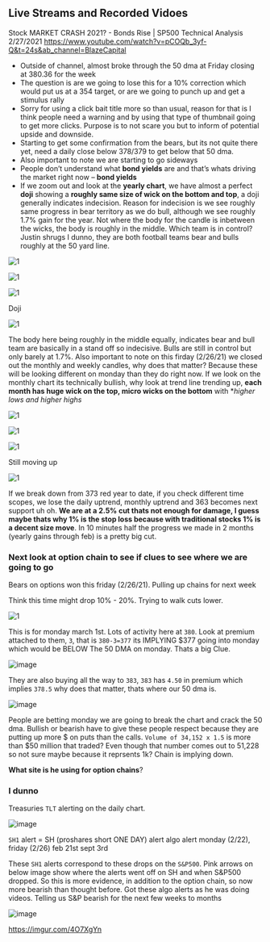 ## Live Streams and Recorded Vidoes

Stock MARKET CRASH 2021? - Bonds Rise | SP500 Technical Analysis 2/27/2021
https://www.youtube.com/watch?v=pCOQb_3yf-Q&t=24s&ab_channel=BlazeCapital

*	Outside of channel, almost broke through the 50 dma at Friday closing at 380.36 for the week
*	The question is are we going to lose this for a 10% correction which would put us at a 354 target, or are we going to punch up and get a stimulus rally
*	Sorry for using a click bait title more so than usual, reason for that is I think people need a warning and by using that type of thumbnail going to get more clicks. Purpose is to not scare you but to inform of potential upside and downside.
*	Starting to get some confirmation from the bears, but its not quite there yet, need a daily close below $378/$379 to get below that 50 dma.
*	Also important to note we are starting to go sideways
*	People don’t understand what **bond yields** are and that’s whats driving the market right now – **bond yields**
*	If we zoom out and look at the **yearly chart**, we have almost a perfect **doji** showing a **roughly same size of wick on the bottom and top**, a doji generally indicates indecision. Reason for indecision is we see roughly same progress in bear territory as we do bull, although we see roughly 1.7% gain for the year. Not where the body for the candle is inbetween the wicks, the body is roughly in the middle. Which team is in control? Justin shrugs I dunno, they are both football teams bear and bulls roughly at the 50 yard line.

![1](https://imgur.com/lqZKnwi.png)

![1](https://imgur.com/GK5pwHF.png)

![1](https://imgur.com/4bTsrWG.png)

Doji

![1](https://imgur.com/fd1GMFY.png)

The body here being roughly in the middle equally, indicates bear and bull team are basically in a stand off so indecisive. Bulls are still in control but only barely at 1.7%. Also important to note on this firday (2/26/21) we closed out the monthly and weekly candles, why does that matter? Because these will be looking different on monday than they do right now. If we look on the monthly chart its technically bullish, why look at trend line trending up, **each month has huge wick on the top, micro wicks on the bottom** with **higher lows and higher highs*

![1](https://imgur.com/EDRtKci.png)





![1](https://imgur.com/2fEjJrg.png)

![1](https://imgur.com/rl0b7sW.png)

Still moving up

![1](https://imgur.com/hF247jh.png) 

If we break down from 373 red year to date, if you check different time scopes, we lose the daily uptrend, monthly uptrend and 363 becomes next support uh oh. **We are at a 2.5% cut thats not enough for damage, I guess maybe thats why 1% is the stop loss because with traditional stocks 1% is a decent size move**. In 10 minutes half the progress we made in 2 months (yearly gains through feb) is a pretty big cut.

### Next look at option chain to see if clues to see where we are going to go

Bears on options won this friday (2/26/21). Pulling up chains for next week

Think this time might drop 10%  - 20%. Trying to walk cuts lower. 

![1](https://imgur.com/F4XMvQb.png)

This is for monday march 1st. Lots of activity here at `380`. Look at premium attached to them, `3`, that is `380-3=377` its IMPLYING $377 going into monday which would be BELOW The 50 DMA on monday. Thats a big Clue.

![image](https://user-images.githubusercontent.com/10590095/109401213-f616e580-7912-11eb-8330-51c203ae9532.png)

They are also buying all the way to `383`, `383` has `4.50` in premium which implies `378.5` why does that matter, thats where our 50 dma is. 

![image](https://user-images.githubusercontent.com/10590095/109401407-24e18b80-7914-11eb-95b6-ba18c16a08ee.png)

People are betting monday we are going to break the chart and crack the 50 dma. Bullish or bearish have to give these people respect because they are putting up more $ on puts than the calls. `Volume of 34,152 x 1.5` is more than $50 million that traded? Even though that number comes out to 51,228 so not sure maybe because it reprsents 1k? Chain is implying down.

**What site is he using for option chains**?

### I dunno

Treasuries `TLT` alerting on the daily chart.

![image](https://user-images.githubusercontent.com/10590095/109401630-5f97f380-7915-11eb-9c7a-60e09defdbc5.png)

`SH1` alert = SH (proshares short ONE DAY) alert
algo alert monday (2/22), friday (2/26)
feb 21st
sept 3rd

These `SH1` alerts correspond to these drops on the `S&P500`. Pink arrows on below image show where the alerts went off on SH and when S&P500 dropped. So this is more evidence, in addition to the option chain, so now more bearish than thought before. Got these algo alerts as he was doing videos. Telling us S&P bearish for the next few weeks to months

![image](https://user-images.githubusercontent.com/10590095/109401684-aa197000-7915-11eb-8c3f-261a7771b5e3.png)

https://imgur.com/4O7XgYn
